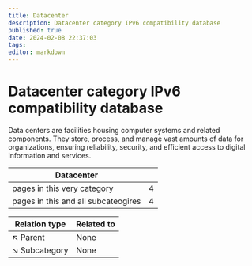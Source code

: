 ```yaml
---
title: Datacenter
description: Datacenter category IPv6 compatibility database
published: true
date: 2024-02-08 22:37:03 
tags:
editor: markdown
---
```


# Datacenter category IPv6 compatibility database


Data centers are facilities housing computer systems and related components. They store, process, and manage vast amounts of data for organizations, ensuring reliability, security, and efficient access to digital information and services.


| Datacenter   |   |
| - | - |
| pages in this very category | 4 |
| pages in this and all subcateogires | 4 |

| Relation type | Related to |
| - | - |
| :arrow_upper_left: Parent | None |
| :arrow_lower_right: Subcategory | None |